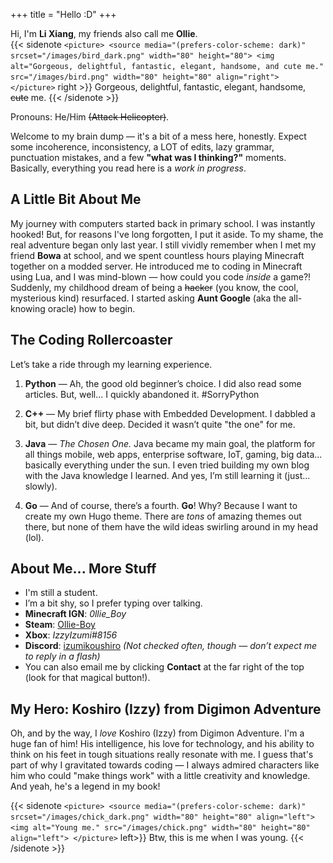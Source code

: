 +++
title = "Hello :D"
+++

Hi, I'm **Li Xiang**, my friends also call me **Ollie**.  
{{< sidenote `
<picture>
  <source media="(prefers-color-scheme: dark)" srcset="/images/bird_dark.png" width="80" height="80">
  <img alt="Gorgeous, delightful, fantastic, elegant, handsome, and cute me." src="/images/bird.png" width="80" height="80" align="right">
</picture>
` right >}}
Gorgeous, delightful, fantastic, elegant, handsome, ~~cute~~ me.
{{< /sidenote >}}  

Pronouns: He/Him ~~(Attack Helicopter)~~.

Welcome to my brain dump — it's a bit of a mess here, honestly. Expect some incoherence, inconsistency, a LOT of edits, lazy grammar, punctuation mistakes, and a few **"what was I thinking?"** moments. Basically, everything you read here is a *work in progress*.

## A Little Bit About Me

My journey with computers started back in primary school. I was instantly hooked! But, for reasons I've long forgotten, I put it aside. To my shame, the real adventure began only last year. I still vividly remember when I met my friend **Bowa** at school, and we spent countless hours playing Minecraft together on a modded server. He introduced me to coding in Minecraft using Lua, and I was mind-blown — how could you code *inside* a game?! Suddenly, my childhood dream of being a ~~hacker~~ (you know, the cool, mysterious kind) resurfaced. I started asking **Aunt Google** (aka the all-knowing oracle) how to begin.

## The Coding Rollercoaster

Let’s take a ride through my learning experience.

1. **Python** — Ah, the good old beginner’s choice. I did also read some articles. But, well... I quickly abandoned it. #SorryPython

2. **C++** — My brief flirty phase with Embedded Development. I dabbled a bit, but didn’t dive deep. Decided it wasn’t quite "the one" for me. 

3. **Java** — *The Chosen One.* Java became my main goal, the platform for all things mobile, web apps, enterprise software, IoT, gaming, big data... basically everything under the sun. I even tried building my own blog with the Java knowledge I learned. And yes, I’m still learning it (just... slowly).

4. **Go** — And of course, there’s a fourth. **Go**! Why? Because I want to create my own Hugo theme. There are *tons* of amazing themes out there, but none of them have the wild ideas swirling around in my head (lol).

## About Me... More Stuff

- I'm still a student.  
- I’m a bit shy, so I prefer typing over talking.  
- **Minecraft IGN**: *0llie_Boy*
- **Steam**: [Ollie-Boy](steamcommunity.com/id/ollie-boy)
- **Xbox**: *IzzyIzumi#8156*  
- **Discord**: [izumikoushiro](https://discord.com/users/1013646322915627018) *(Not checked often, though — don’t expect me to reply in a flash)*  
- You can also email me by clicking **Contact** at the far right of the top (look for that magical button!).

## My Hero: Koshiro (Izzy) from Digimon Adventure

Oh, and by the way, I *love* Koshiro (Izzy) from Digimon Adventure. I'm a huge fan of him! His intelligence, his love for technology, and his ability to think on his feet in tough situations really resonate with me. I guess that's part of why I gravitated towards coding — I always admired characters like him who could "make things work" with a little creativity and knowledge. And yeah, he's a legend in my book!

{{< sidenote `
<picture>
  <source media="(prefers-color-scheme: dark)" srcset="/images/chick_dark.png" width="80" height="80" align="left">
  <img alt="Young me." src="/images/chick.png" width="80" height="80" align="left">
</picture>
` left>}}
Btw, this is me when I was young.
{{< /sidenote >}}
